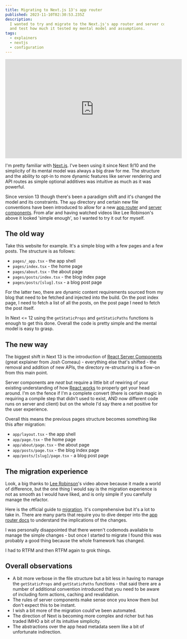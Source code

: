 ```yaml
---
title: Migrating to Next.js 13's app router
published: 2023-11-10T02:30:53.235Z
description:
  I wanted to try and migrate to the Next.js's app router and server components
  and test how much it tested my mental model and assumptions.
tags:
  - explainers
  - nextjs
  - configuration
---
```


<iframe width="560" height="315" src="https://www.youtube.com/embed/YQMSietiFm0?si=fLu9Tc-WdgbYjC5c" title="YouTube video player" frameborder="0" allow="accelerometer; autoplay; clipboard-write; encrypted-media; gyroscope; picture-in-picture; web-share" allowfullscreen></iframe>

I'm pretty familiar with [Next.js](https://nextjs.org/). I've been using it
since Next 9/10 and the simplicity of its mental model was always a big draw for
me. The structure and the ability to opt-in to more dynamic features like server
rendering and API routes as simple optional additives was intuitive as much as
it was powerful.

Since version 13 though there's been a paradigm shift and it's changed the model
and its constraints. The `app` directory and certain new file conventions have
been introduced to allow for a new
[app router](https://nextjs.org/docs/routing/introduction) and
[server components](https://nextjs.org/docs/api-reference/next/server-components).
From afar and having watched videos like Lee Robinson's above it looked 'simple
enough', so I wanted to try it out for myself.

## The old way

Take this website for example. It's a simple blog with a few pages and a few
posts. The structure is as follows:

- `pages/_app.tsx` - the app shell
- `pages/index.tsx` - the home page
- `pages/about.tsx` - the about page
- `pages/posts/index.tsx` - the blog index page
- `pages/posts/[slug].tsx` - a blog post page

For the latter two, there are dynamic content requirements sourced from my blog
that need to be fetched and injected into the build. On the post index page, I
need to fetch a list of all the posts, on the post page I need to fetch the post
itself.

In Next &lt;= 12 using the `getStaticProps` and `getStaticPaths` functions is
enough to get this done. Overall the code is pretty simple and the mental model
is easy to grasp.

## The new way

The biggest shift in Next 13 is the introduction of
[React Server Components](https://www.joshwcomeau.com/react/server-components/)
(great explainer from Josh Comeau) - everything else that's shifted - the
removal and addition of new APIs, the directory re-structuring is a flow-on from
this main point.

Server components are _neat_ but require a little bit of rewiring of your
existing understanding of how [React works](https://react.dev/) to properly get
your head around. I'm on the fence if I'm a complete convert (there is certain
magic in requiring a compile step that didn't used to exist, AND now different
code runs on server and client) but on the whole I'd say there a net positive
for the user experience.

Overall this means the previous pages structure becomes something like this
after migration:

- `app/layout.tsx` - the app shell
- `app/page.tsx` - the home page
- `app/about/page.tsx` - the about page
- `app/posts/page.tsx` - the blog index page
- `app/posts/[slug]/page.tsx` - a blog post page

## The migration experience

Look, a big thanks to [Lee Robinson](leerob.io)'s video above because it made a
world of difference, but the one thing I would say is the migration experience
is not as smooth as I would have liked, and is only simple if you carefully
manage the refactor.

Here is the official guide to
[migration](https://nextjs.org/docs/app/building-your-application/upgrading/app-router-migration).
It's comprehensive but it's a lot to take in. There are many parts that require
you to dive deeper into the [app router docs](https://nextjs.org/docs/app) to
understand the implications of the changes.

I was personally disappointed that there weren't codemods available to manage
the simple changes - but once I started to migrate I found this was probably a
good thing because the whole framework has changed.

I had to RTFM and then RTFM again to grok things.

## Overall observations

- A bit more verbose in the file structure but a bit less in having to manage
  the `getStaticProps` and `getStaticPaths` functions - that said there are a
  number of additional convention introduced that you need to be aware of
  including form actions, caching and revalidation.
- The rules of server components make sense once you know them but don't expect
  this to be instant.
- I wish a bit more of the migration could've been automated.
- The direction of Next is becoming more complex and richer but has traded IMHO
  a bit of its intuitive simplicity.
- The abstractions over the app head metadata seem like a bit of unfortunate
  indirection.
